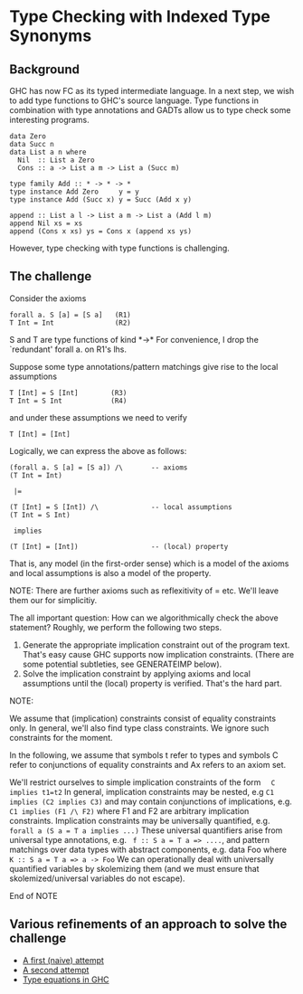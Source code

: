 # Type Checking with Indexed Type Synonyms

## Background


GHC has now FC as its typed intermediate language.
In a next step, we wish to add type functions to
GHC's source language.  Type functions in combination
with type annotations and GADTs allow us to type check
some interesting programs.

```wiki
data Zero
data Succ n
data List a n where
  Nil  :: List a Zero
  Cons :: a -> List a m -> List a (Succ m)

type family Add :: * -> * -> *
type instance Add Zero     y = y
type instance Add (Succ x) y = Succ (Add x y)

append :: List a l -> List a m -> List a (Add l m)
append Nil xs = xs
append (Cons x xs) ys = Cons x (append xs ys)
```


However, type checking with type functions is challenging.

## The challenge


Consider the axioms

```wiki
forall a. S [a] = [S a]   (R1)
T Int = Int               (R2)
```


S and T are type functions of kind \*-\>\*
For convenience, I drop the \`redundant' forall a. on R1's lhs.


Suppose some type annotations/pattern matchings give rise
to the local assumptions

```wiki
T [Int] = S [Int]        (R3)
T Int = S Int            (R4)
```


and under these assumptions we need to verify

```wiki
T [Int] = [Int]
```


Logically, we can express the above as follows:

```wiki
(forall a. S [a] = [S a]) /\       -- axioms
(T Int = Int)

 |=

(T [Int] = S [Int]) /\             -- local assumptions
(T Int = S Int)

 implies

(T [Int] = [Int])                  -- (local) property
```


That is, any model (in the first-order sense) which is
a model of the axioms and local assumptions is also
a model of the property.


NOTE: There are further axioms such as reflexitivity of = etc.
We'll leave them our for simplicitiy.


The all important question:
How can we algorithmically check the above statement?
Roughly, we perform the following two steps.

1. Generate the appropriate implication constraint out of the program text.  That's easy cause GHC supports now implication constraints. (There are some potential subtleties, see GENERATEIMP below).
1. Solve the implication constraint by applying axioms and local assumptions until the (local) property is verified. That's the hard part.


NOTE: 


We assume that (implication) constraints consist of  equality constraints only. In general, we'll also find type class constraints. We ignore such constraints  for the moment.


In the following, we assume that symbols t refer to types and symbols C refer to conjunctions of equality constraints and Ax refers to an axiom set.


We'll restrict ourselves to simple implication constraints of the form `   C implies t1=t2 `
In general, implication constraints may be nested, e.g
` C1 implies (C2 implies C3) ` and may contain conjunctions
of implications, e.g. `C1 implies (F1 /\ F2)` where F1 and F2 are arbitrary implication constraints. Implication constraints may be universally quantified, e.g. 
` forall a (S a = T a implies ...) `
These universal quantifiers arise from universal type annotations, e.g.  ` f :: S a = T a => ....`, and
pattern matchings over data types with abstract components, e.g. data Foo where
` K :: S a = T a => a -> Foo`
We can operationally deal with universally quantified variables by skolemizing them (and we must ensure that skolemized/universal variables do not escape).


End of NOTE

## Various refinements of an approach to solve the challenge

- [A first (naive) attempt](type-functions-syn-tc/naive)
- [A second attempt](type-functions-syn-tc/second)
- [Type equations in GHC](type-functions-syn-tc/ghc)